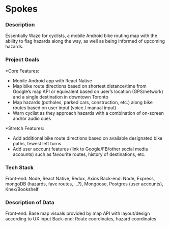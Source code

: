 # Spokes

### Description
Essentially Waze for cyclists, a mobile Android bike routing map with the ability to flag hazards along the way, as well as being informed of upcoming hazards. 


### Project Goals
*Core Features: 

* Mobile Android app with React Native
* Map bike route directions based on shortest distance/time from Google’s map API or equivalent based on user’s location (GPS/network) and a single destination in downtown Toronto
* Map hazards (potholes, parked cars, construction, etc.) along bike routes based on user input (voice / manual input)
* Warn cyclist as they approach hazards with a combination of on-screen and/or audio cues

*Stretch Features: 

* Add additional bike route directions based on available designated bike paths, fewest left turns
* Add user account features (link to Google/FB/other social media accounts) such as favourite routes, history of destinations, etc.


### Tech Stack
Front-end: Node, React Native, Redux, Axios
Back-end: Node, Express, mongoDB (hazards, fave routes, …?), Mongoose, Postgres (user accounts), Knex/Bookshelf


### Description of Data
Front-end: Base map visuals provided by map API with layout/design according to UX input
Back-end: Route coordinates, hazard coordinates
